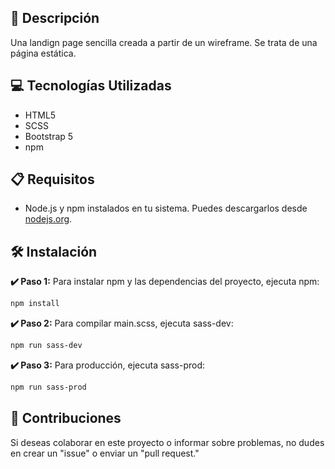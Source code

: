## 📄 Descripción

Una landign page sencilla creada a partir de un wireframe. Se trata de una página estática.

## 💻 Tecnologías Utilizadas

- HTML5
- SCSS
- Bootstrap 5
- npm

## 📋 Requisitos

- Node.js y npm instalados en tu sistema. Puedes descargarlos desde [nodejs.org](https://nodejs.org/).

## 🛠️ Instalación

**✔️ Paso 1:** Para instalar npm y las dependencias del proyecto, ejecuta npm:

```bash
npm install
```

**✔️ Paso 2:** Para compilar main.scss, ejecuta sass-dev:

```bash
npm run sass-dev
```

**✔️ Paso 3:** Para producción, ejecuta sass-prod:

```bash
npm run sass-prod
```

## 🤝 Contribuciones

Si deseas colaborar en este proyecto o informar sobre problemas, no dudes en crear un "issue" o enviar un "pull request."